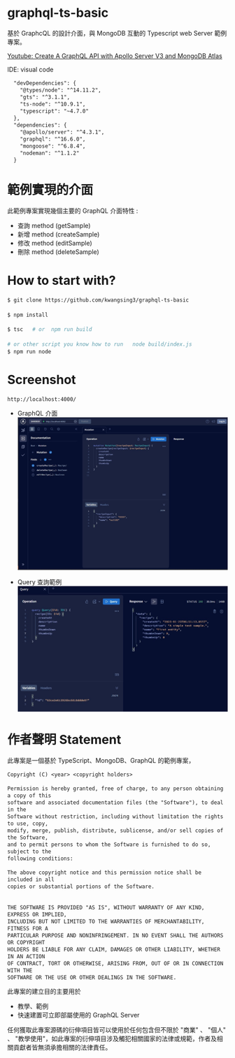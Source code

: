 # graphql-ts-basic

基於 GraphcQL 的設計介面，與 MongoDB 互動的 Typescript web Server 範例專案。

[Youtube: Create A GraphQL API with Apollo Server V3 and MongoDB Atlas](https://youtu.be/uPxo9NQLVMI)

IDE: visual code

```
  "devDependencies": {
    "@types/node": "^14.11.2",
    "gts": "^3.1.1",
    "ts-node": "^10.9.1",
    "typescript": "~4.7.0"
  },
  "dependencies": {
    "@apollo/server": "^4.3.1",
    "graphql": "^16.6.0",
    "mongoose": "^6.8.4",
    "nodeman": "^1.1.2"
  }
```

# 範例實現的介面

此範例專案實現幾個主要的 GraphQL 介面特性 :

- 查詢 method (getSample)
- 新增 method (createSample)
- 修改 method (editSample)
- 刪除 method (deleteSample)

# How to start with?

```bash
$ git clone https://github.com/kwangsing3/graphql-ts-basic

$ npm install

$ tsc   # or  npm run build

# or other script you know how to run   node build/index.js
$ npm run node
```

# Screenshot

```url
http://localhost:4000/
```

- GraphQL 介面
  ![alt text](doc/2023-01-23%20144205.jpg)

- Query 查詢範例
  ![alt text](doc/2023-01-23%20144734.jpg)

# 作者聲明 Statement

此專案是一個基於 TypeScript、MongoDB、GraphQL 的範例專案，

```
Copyright (C) <year> <copyright holders>

Permission is hereby granted, free of charge, to any person obtaining a copy of this
software and associated documentation files (the "Software"), to deal in the
Software without restriction, including without limitation the rights to use, copy,
modify, merge, publish, distribute, sublicense, and/or sell copies of the Software,
and to permit persons to whom the Software is furnished to do so, subject to the
following conditions:

The above copyright notice and this permission notice shall be included in all
copies or substantial portions of the Software.


THE SOFTWARE IS PROVIDED "AS IS", WITHOUT WARRANTY OF ANY KIND, EXPRESS OR IMPLIED,
INCLUDING BUT NOT LIMITED TO THE WARRANTIES OF MERCHANTABILITY, FITNESS FOR A
PARTICULAR PURPOSE AND NONINFRINGEMENT. IN NO EVENT SHALL THE AUTHORS OR COPYRIGHT
HOLDERS BE LIABLE FOR ANY CLAIM, DAMAGES OR OTHER LIABILITY, WHETHER IN AN ACTION
OF CONTRACT, TORT OR OTHERWISE, ARISING FROM, OUT OF OR IN CONNECTION WITH THE
SOFTWARE OR THE USE OR OTHER DEALINGS IN THE SOFTWARE.
```

此專案的建立目的主要用於

- 教學、範例
- 快速建置可立即部屬使用的 GraphQL Server

任何獲取此專案源碼的衍伸項目皆可以使用於任何包含但不限於 "商業" 、 "個人" 、 "教學使用"，如此專案的衍伸項目涉及觸犯相關國家的法律或規範，作者及相關貢獻者皆無須承擔相關的法律責任。
